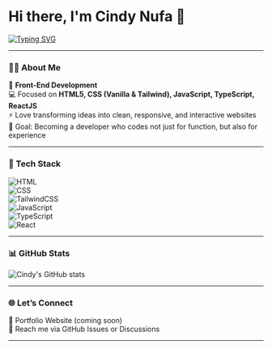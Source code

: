 # Hi there, I'm Cindy Nufa 👋  

[![Typing SVG](https://readme-typing-svg.demolab.com?font=Fira+Code&pause=1000&color=36BCF7&width=435&lines=Front-End+Developer;Always+Learning+New+Things)](https://git.io/typing-svg)

---

### 👨‍💻 About Me  
🌱 **Front-End Development**  
💻 Focused on **HTML5, CSS (Vanilla & Tailwind), JavaScript, TypeScript, ReactJS**  
⚡ Love transforming ideas into clean, responsive, and interactive websites  
🎯 Goal: Becoming a developer who codes not just for function, but also for experience  

---

### 🚀 Tech Stack  
![HTML](https://img.shields.io/badge/HTML5-E34F26?style=for-the-badge&logo=html5&logoColor=white)  
![CSS](https://img.shields.io/badge/CSS3-1572B6?style=for-the-badge&logo=css3&logoColor=white)  
![TailwindCSS](https://img.shields.io/badge/Tailwind_CSS-38B2AC?style=for-the-badge&logo=tailwind-css&logoColor=white)  
![JavaScript](https://img.shields.io/badge/JavaScript-F7DF1E?style=for-the-badge&logo=javascript&logoColor=black)  
![TypeScript](https://img.shields.io/badge/TypeScript-3178C6?style=for-the-badge&logo=typescript&logoColor=white)  
![React](https://img.shields.io/badge/React-20232A?style=for-the-badge&logo=react&logoColor=61DAFB)  

---

### 📊 GitHub Stats  
![Cindy's GitHub stats](https://github-readme-stats.vercel.app/api?username=CINDYNUFA&show_icons=true&theme=radical)  

---

### 🌐 Let’s Connect  
💼 Portfolio Website (coming soon)  
📩 Reach me via GitHub Issues or Discussions  

---
